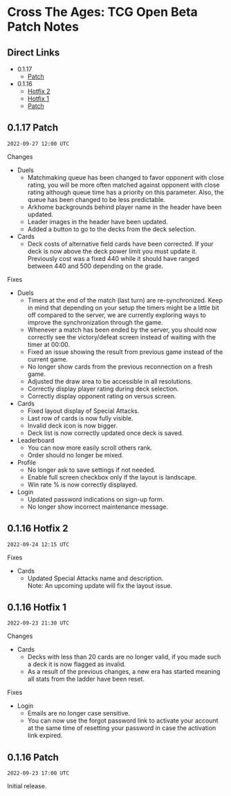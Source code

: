 # Cross The Ages: TCG Open Beta Patch Notes

## Direct Links

- 0.1.17
  - [Patch](#0117-patch)
- 0.1.16
  - [Hotfix 2](#0116-hotfix-2)
  - [Hotfix 1](#0116-hotfix-2)
  - [Patch](#0116-patch)

## 0.1.17 Patch

`2022-09-27 12:00 UTC`

Changes

- Duels
  - Matchmaking queue has been changed to favor opponent with close rating, you will be more often matched against opponent with close rating although queue time has a priority on this parameter. Also, the queue has been changed to be less predictable.
  - Arkhome backgrounds behind player name in the header have been updated.
  - Leader images in the header have been updated.
  - Added a button to go to the decks from the deck selection.
- Cards
  - Deck costs of alternative field cards have been corrected. If your deck is now above the deck power limit you must update it. Previously cost was a fixed 440 while it should have ranged between 440 and 500 depending on the grade.

Fixes

- Duels
  - Timers at the end of the match (last turn) are re-synchronized. Keep in mind that depending on your setup the timers might be a little bit off compared to the server, we are currently exploring ways to improve the synchronization through the game.
  - Whenever a match has been ended by the server, you should now correctly see the victory/defeat screen instead of waiting with the timer at 00:00.
  - Fixed an issue showing the result from previous game instead of the current game.
  - No longer show cards from the previous reconnection on a fresh game.
  - Adjusted the draw area to be accessible in all resolutions.
  - Correctly display player rating during deck selection.
  - Correctly display opponent rating on versus screen.
- Cards
  - Fixed layout display of Special Attacks.
  - Last row of cards is now fully visible.
  - Invalid deck icon is now bigger.
  - Deck list is now correctly updated once deck is saved.
- Leaderboard
  - You can now more easily scroll others rank.
  - Order should no longer be mixed.
- Profile
  - No longer ask to save settings if not needed.
  - Enable full screen checkbox only if the layout is landscape.
  - Win rate % is now correctly displayed.
- Login
  - Updated password indications on sign-up form.
  - No longer show incorrect maintenance message.

## 0.1.16 Hotfix 2

`2022-09-24 12:15 UTC`

Fixes

- Cards
  - Updated Special Attacks name and description.  
    Note: An upcoming update will fix the layout issue.

## 0.1.16 Hotfix 1

`2022-09-23 21:30 UTC`

Changes

- Cards
  - Decks with less than 20 cards are no longer valid, if you made such a deck it is now flagged as invalid.
  - As a result of the previous changes, a new era has started meaning all stats from the ladder have been reset.

Fixes

- Login
  - Emails are no longer case sensitive.
  - You can now use the forgot password link to activate your account at the same time of resetting your password in case the activation link expired.

## 0.1.16 Patch

`2022-09-23 17:00 UTC`

Initial release.
